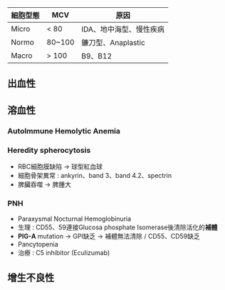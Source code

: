 | 細胞型態 | MCV    | 原因               |
|----------|--------|--------------------|
| Micro    | < 80   | IDA、地中海型、慢性疾病      |
| Normo    | 80~100 | 鐮刀型、Anaplastic |
| Macro    | > 100  | B9、B12            |
## 出血性
## 溶血性
### AutoImmune Hemolytic Anemia
### Heredity spherocytosis
- RBC細胞膜缺陷 -> 球型紅血球
- 細胞骨架異常 : ankyrin、band 3、band 4.2、spectrin
- 脾臟吞噬 -> 脾腫大
### PNH
- Paraxysmal Nocturnal Hemoglobinuria
- 生理 : CD55、59連接Glucosa phosphate Isomerase後清除活化的**補體**
- **PIG-A** mutation -> GPI缺乏 -> 補體無法清除 / CD55、CD59缺乏
- Pancytopenia
- 治療 : C5 inhibitor (Eculizumab)
## 增生不良性